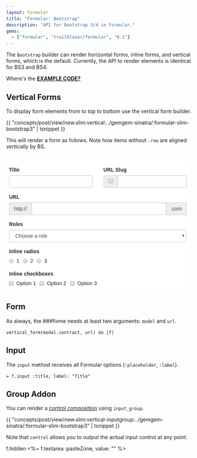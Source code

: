 ```yaml
---
layout: formular
title: "Formular: Bootstrap"
description: "API for Bootstrap 3/4 in Formular."
gems:
  - ["formular", "trailblazer/formular", "0.1"]
---
```


The `Bootstrap` builder can render horizontal forms, inline forms, and vertical forms, which is the default. Currently, the API to render elements is identical for BS3 and BS4.

<i class="fa fa-download" aria-hidden="true"></i> Where's the [**EXAMPLE CODE?**](https://github.com/apotonick/gemgem-sinatra/blob/formular-slim-bootstrap3/concepts/post/view/new.slim)

## Vertical Forms

To display form elements from to top to bottom use the vertical form builder.

{{ "concepts/post/view/new.slim:vertical:../gemgem-sinatra/:formular-slim-bootstrap3" | tsnippet }}

This will render a form as follows. Note how items without `.row` are aligned *vertically* by BS.

<img src="/images/formular/bs3-vertical.png">

## Form

As always, the ###fixme needs at least two arguments: `model` and `url`.

    vertical_form(model.contract, url) do |f|

## Input

The `input` method receives all Formular options (`:placeholder`, `:label`).

    = f.input :title, label: "Title"

## Group Addon

You can render a [control composition](http://getbootstrap.com/components/#input-groups-basic) using `input_group`.

{{ "concepts/post/view/new.slim:vertical-inputgroup:../gemgem-sinatra/:formular-slim-bootstrap3" | tsnippet }}

Note that `control` allows you to output the actual input control at any point.


f.hidden
 <%= f.textarea :pasteZone, value: "" %>
